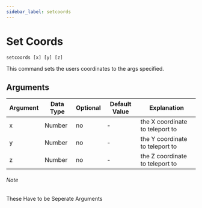 ```yaml
---
sidebar_label: setcoords
---
```


# Set Coords

```
setcoords [x] [y] [z]
```

This command sets the users coordinates to the args specified.

## Arguments

| Argument   | Data Type | Optional | Default Value |          Explanation           |
|------------|-----------|----------|---------------|--------------------------------|
| x          | Number    | no       | -             | the X coordinate to teleport to |
| y          | Number    | no       | -             | the Y coordinate to teleport to |
| z          | Number    | no       | -             | the Z coordinate to teleport to |

###### Note

These Have to be Seperate Arguments